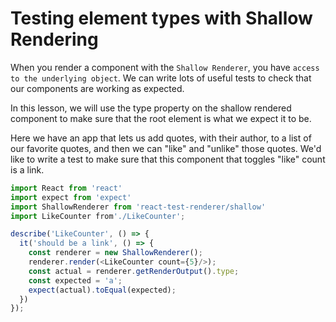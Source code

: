 # Testing element types with Shallow Rendering
When you render a component with the `Shallow Renderer`, you have `access to the underlying object`. We can write lots of useful tests to check that our components are working as expected. 

In this lesson, we will use the type property on the shallow rendered component to make sure that the root element is what we expect it to be.

Here we have an app that lets us add quotes, with their author, to a list of our favorite quotes, and then we can "like" and "unlike" those quotes. We'd like to write a test to make sure that this component that toggles "like" count is a link.

```javascript
import React from 'react'
import expect from 'expect'
import ShallowRenderer from 'react-test-renderer/shallow'
import LikeCounter from'./LikeCounter';

describe('LikeCounter', () => {
  it('should be a link', () => {
    const renderer = new ShallowRenderer();
    renderer.render(<LikeCounter count={5}/>);
    const actual = renderer.getRenderOutput().type;
    const expected = 'a';
    expect(actual).toEqual(expected);
  })
});
```
